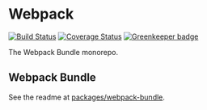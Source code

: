 # Webpack 

[![Build Status](https://travis-ci.org/izatop/webpack-bundle.svg?branch=master)](https://travis-ci.org/izatop/webpack-bundle)
[![Coverage Status](https://coveralls.io/repos/github/izatop/webpack-bundle/badge.svg)](https://coveralls.io/github/izatop/webpack-bundle)
[![Greenkeeper badge](https://badges.greenkeeper.io/izatop/webpack-bundle.svg)](https://greenkeeper.io/)

The Webpack Bundle monorepo.

## Webpack Bundle

See the readme at [packages/webpack-bundle](./packages/webpack-bundle/README.md).
